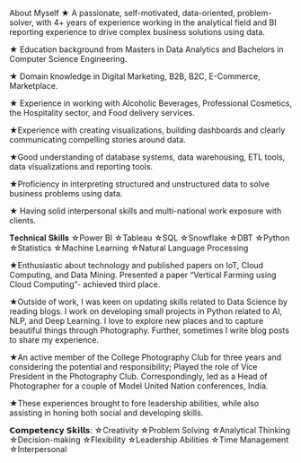 About Myself
★ A passionate, self-motivated, data-oriented, problem-solver, with 4+ years of experience working in the analytical field and BI reporting experience to drive complex business solutions using data.

★ Education background from Masters in Data Analytics and Bachelors in Computer Science Engineering.

★ Domain knowledge in Digital Marketing, B2B, B2C, E-Commerce, Marketplace.

★ Experience in working with Alcoholic Beverages, Professional Cosmetics, the Hospitality sector, and Food delivery services.

★Experience with creating visualizations, building dashboards and clearly communicating compelling stories around data.

★Good understanding of database systems, data warehousing, ETL tools, data visualizations and reporting tools.

★Proficiency in interpreting structured and unstructured data to solve business problems using data.

★ Having solid interpersonal skills and multi-national work exposure with clients.

𝐓𝐞𝐜𝐡𝐧𝐢𝐜𝐚𝐥 𝐒𝐤𝐢𝐥𝐥𝐬 ☆Power BI ☆Tableau ☆SQL ☆Snowflake ☆DBT ☆Python ☆Statistics ☆Machine Learning ☆Natural Language Processing

★Enthusiastic about technology and published papers on IoT, Cloud Computing, and Data Mining. Presented a paper “Vertical Farming using Cloud Computing”- achieved third place.

★Outside of work, I was keen on updating skills related to Data Science by reading blogs. I work on developing small projects in Python related to AI, NLP, and Deep Learning. I love to explore new places and to capture beautiful things through Photography. Further, sometimes I write blog posts to share my experience.

★An active member of the College Photography Club for three years and considering the potential and responsibility; Played the role of Vice President in the Photography Club. Correspondingly, led as a Head of Photographer for a couple of Model United Nation conferences, India.

★These experiences brought to fore leadership abilities, while also assisting in honing both social and developing skills.

𝗖𝗼𝗺𝗽𝗲𝘁𝗲𝗻𝗰𝘆 𝗦𝗸𝗶𝗹𝗹𝘀: ☆Creativity ☆Problem Solving ☆Analytical Thinking ☆Decision-making ☆Flexibility ☆Leadership Abilities ☆Time Management ☆Interpersonal
